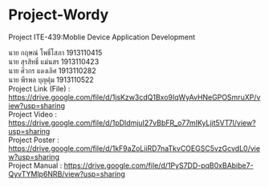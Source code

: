 # Project-Wordy
Project ITE-439:Moblie Device Application Development

นาย กฤษณ์ โพธิ์โสภา 1913110415  
นาย สุรสิทธิ์ แม่นสร 1913110423  
นาย ศิวกร แดงเลิศ 1913110282  
นาย พีรพล บุญคุ้ม 1913110522  
Project Link (File) : https://drive.google.com/file/d/1jsKzw3cdQ1Bxo9IqWyAvHNeGPOSmruXP/view?usp=sharing  
Project Video : https://drive.google.com/file/d/1pDIdmjuI27vBbFR_o77mIKyLjit5VT7l/view?usp=sharing  
Project Poster : https://drive.google.com/file/d/1kF9aZoLiiRD7naTkvCOEGSC5vzGcvdL0/view?usp=sharing  
Project Manual : https://drive.google.com/file/d/1PyS7DD-pqB0xBAbibe7-QyvTYMlp6NRB/view?usp=sharing
